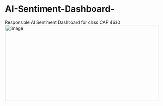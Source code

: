 # AI-Sentiment-Dashboard-
Responsible AI Sentiment Dashboard for class CAP 4630
<img width="500" height="250" alt="image" src="https://github.com/user-attachments/assets/f55676d8-d356-4228-a92b-b2281a99985e" />
